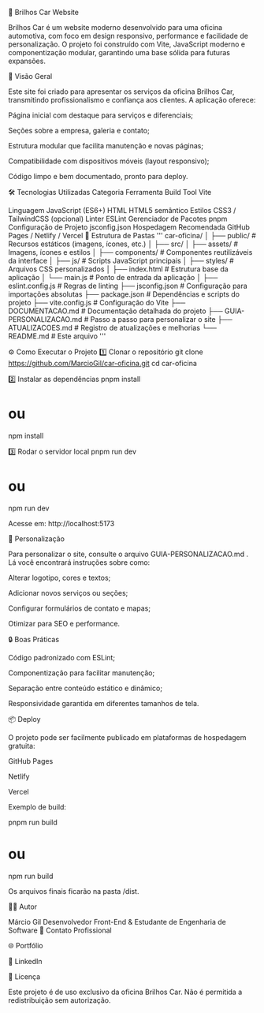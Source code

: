 🧰 Brilhos Car Website

Brilhos Car é um website moderno desenvolvido para uma oficina automotiva, com foco em design responsivo, performance e facilidade de personalização.
O projeto foi construído com Vite, JavaScript moderno e componentização modular, garantindo uma base sólida para futuras expansões.

🚀 Visão Geral

Este site foi criado para apresentar os serviços da oficina Brilhos Car, transmitindo profissionalismo e confiança aos clientes.
A aplicação oferece:

Página inicial com destaque para serviços e diferenciais;

Seções sobre a empresa, galeria e contato;

Estrutura modular que facilita manutenção e novas páginas;

Compatibilidade com dispositivos móveis (layout responsivo);

Código limpo e bem documentado, pronto para deploy.

🛠️ Tecnologias Utilizadas
Categoria	Ferramenta
Build Tool	Vite

Linguagem	JavaScript (ES6+)
HTML	HTML5 semântico
Estilos	CSS3 / TailwindCSS (opcional)
Linter	ESLint
Gerenciador de Pacotes	pnpm
Configuração de Projeto	jsconfig.json
Hospedagem Recomendada	GitHub Pages / Netlify / Vercel
📂 Estrutura de Pastas
'''
car-oficina/
│
├── public/                     # Recursos estáticos (imagens, ícones, etc.)
│
├── src/
│   ├── assets/                 # Imagens, ícones e estilos
│   ├── components/             # Componentes reutilizáveis da interface
│   ├── js/                     # Scripts JavaScript principais
│   ├── styles/                 # Arquivos CSS personalizados
│   ├── index.html              # Estrutura base da aplicação
│   └── main.js                 # Ponto de entrada da aplicação
│
├── eslint.config.js            # Regras de linting
├── jsconfig.json               # Configuração para importações absolutas
├── package.json                # Dependências e scripts do projeto
├── vite.config.js              # Configuração do Vite
├── DOCUMENTACAO.md             # Documentação detalhada do projeto
├── GUIA-PERSONALIZACAO.md      # Passo a passo para personalizar o site
├── ATUALIZACOES.md             # Registro de atualizações e melhorias
└── README.md                   # Este arquivo
'''

⚙️ Como Executar o Projeto
1️⃣ Clonar o repositório
git clone https://github.com/MarcioGil/car-oficina.git
cd car-oficina

2️⃣ Instalar as dependências
pnpm install
# ou
npm install

3️⃣ Rodar o servidor local
pnpm run dev
# ou
npm run dev


Acesse em: http://localhost:5173

🧩 Personalização

Para personalizar o site, consulte o arquivo GUIA-PERSONALIZACAO.md
.
Lá você encontrará instruções sobre como:

Alterar logotipo, cores e textos;

Adicionar novos serviços ou seções;

Configurar formulários de contato e mapas;

Otimizar para SEO e performance.

🔒 Boas Práticas

Código padronizado com ESLint;

Componentização para facilitar manutenção;

Separação entre conteúdo estático e dinâmico;

Responsividade garantida em diferentes tamanhos de tela.

📦 Deploy

O projeto pode ser facilmente publicado em plataformas de hospedagem gratuita:

GitHub Pages

Netlify

Vercel

Exemplo de build:

pnpm run build
# ou
npm run build


Os arquivos finais ficarão na pasta /dist.

👨‍💻 Autor

Márcio Gil
Desenvolvedor Front-End & Estudante de Engenharia de Software
📧 Contato Profissional

🌐 Portfólio

💼 LinkedIn

🧾 Licença

Este projeto é de uso exclusivo da oficina Brilhos Car.
Não é permitida a redistribuição sem autorização.